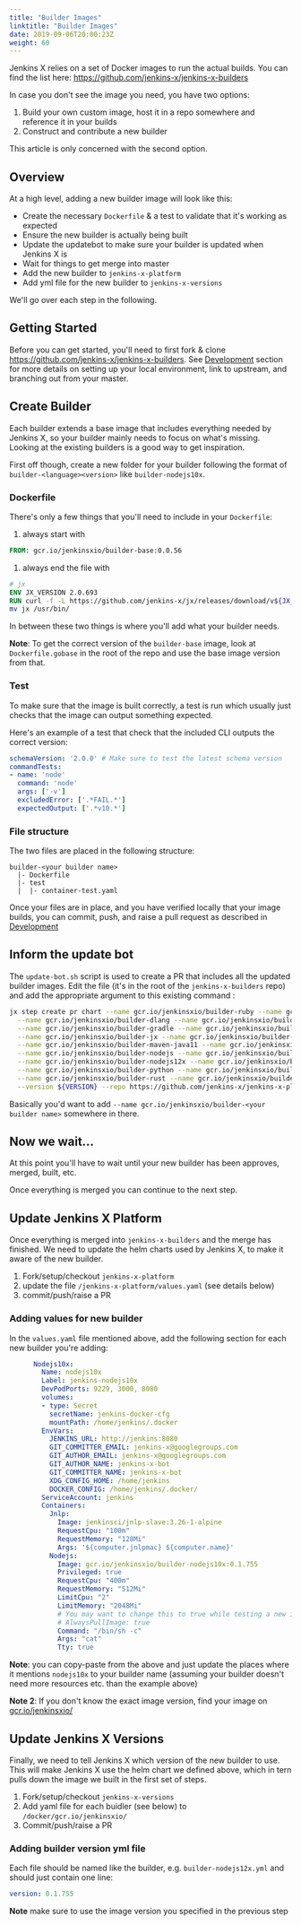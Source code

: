 ```yaml
---
title: "Builder Images"
linktitle: "Builder Images"
date: 2019-09-06T20:00:23Z
weight: 60
---
```


Jenkins X relies on a set of Docker images to run the actual builds. You can find the list here: https://github.com/jenkins-x/jenkins-x-builders

In case you don't see the image you need, you have two options:

1. Build your own custom image, host it in a repo somewhere and reference it in your builds
1. Construct and contribute a new builder

This article is only concerned with the second option.

## Overview

At a high level, adding a new builder image will look like this:

- Create the necessary `Dockerfile` & a test to validate that it's working as expected
- Ensure the new builder is actually being built
- Update the updatebot to make sure your builder is updated when Jenkins X is
- Wait for things to get merge into master
- Add the new builder to `jenkins-x-platform`
- Add yml file for the new builder to `jenkins-x-versions`

We'll go over each step in the following.

## Getting Started

Before you can get started, you'll need to first fork & clone https://github.com/jenkins-x/jenkins-x-builders. See [Development](/docs/contributing/code/) section for more details on setting up your local environment, link to upstream, and branching out from your master.

## Create Builder

Each builder extends a base image that includes everything needed by Jenkins X, so your builder mainly needs to focus on what's missing. Looking at the existing builders is a good way to get inspiration.

First off though, create a new folder for your builder following the format of `builder-<language><version>` like `builder-nodejs10x`.

### Dockerfile

There's only a few things that you'll need to include in your `Dockerfile`:

1. always start with
  ```Dockerfile
FROM: gcr.io/jenkinsxio/builder-base:0.0.56
  ```
1. always end the file with
  ```Dockerfile
# jx
ENV JX_VERSION 2.0.693
RUN curl -f -L https://github.com/jenkins-x/jx/releases/download/v${JX_VERSION}/jx-linux-amd64.tar.gz | tar xzv && \
  mv jx /usr/bin/
  ```

In between these two things is where you'll add what your builder needs.

**Note**: To get the correct version of the `builder-base` image, look at `Dockerfile.gobase` in the root of the repo and use the base image version from that.

### Test

To make sure that the image is built correctly, a test is run which usually just checks that the image can output something expected.

Here's an example of a test that check that the included CLI outputs the correct version:
```yml
schemaVersion: '2.0.0' # Make sure to test the latest schema version
commandTests:
- name: 'node'
  command: 'node'
  args: ['-v']
  excludedError: ['.*FAIL.*']
  expectedOutput: ['.*v10.*']
```

### File structure

The two files are placed in the following structure:
```dir
builder-<your builder name>
  |- Dockerfile
  |- test
  |  |- container-test.yaml
```

Once your files are in place, and you have verified locally that your image builds, you can commit, push, and raise a pull request as described in [Development](/docs/contributing/code/)

## Inform the update bot

The `update-bot.sh` script is used to create a PR that includes all the updated builder images. Edit the file (it's in the root of the `jenkins-x-builders` repo) and add the appropriate argument to this existing command
:

```sh
jx step create pr chart --name gcr.io/jenkinsxio/builder-ruby --name gcr.io/jenkinsxio/builder-swift \
  --name gcr.io/jenkinsxio/builder-dlang --name gcr.io/jenkinsxio/builder-go --name gcr.io/jenkinsxio/builder-go-maven \
  --name gcr.io/jenkinsxio/builder-gradle --name gcr.io/jenkinsxio/builder-gradle4 --name gcr.io/jenkinsxio/builder-gradle5 \
  --name gcr.io/jenkinsxio/builder-jx --name gcr.io/jenkinsxio/builder-maven --name gcr.io/jenkinsxio/builder-maven-32 \
  --name gcr.io/jenkinsxio/builder-maven-java11 --name gcr.io/jenkinsxio/builder-maven-nodejs --name gcr.io/jenkinsxio/builder-newman \
  --name gcr.io/jenkinsxio/builder-nodejs --name gcr.io/jenkinsxio/builder-nodejs8x --name gcr.io/jenkinsxio/builder-nodejs10x \
  --name gcr.io/jenkinsxio/builder-nodejs12x --name gcr.io/jenkinsxio/builder-php5x --name gcr.io/jenkinsxio/builder-php7x \
  --name gcr.io/jenkinsxio/builder-python --name gcr.io/jenkinsxio/builder-python2 --name gcr.io/jenkinsxio/builder-python37 \
  --name gcr.io/jenkinsxio/builder-rust --name gcr.io/jenkinsxio/builder-scala --name gcr.io/jenkinsxio/builder-terraform \
  --version ${VERSION} --repo https://github.com/jenkins-x/jenkins-x-platform.git
```

Basically you'd want to add `--name gcr.io/jenkinsxio/builder-<your builder name>` somewhere in there.

## Now we wait...

At this point you'll have to wait until your new builder has been approves, merged, built, etc.

Once everything is merged you can continue to the next step.

## Update Jenkins X Platform

Once everything is merged into `jenkins-x-builders` and the merge has finished. We need to update the helm charts used by Jenkins X, to make it aware of the new builder.

1. Fork/setup/checkout `jenkins-x-platform`
1. update the file `/jenkins-x-platform/values.yaml` (see details below)
1. commit/push/raise a PR

### Adding values for new builder

In the `values.yaml` file mentioned above, add the following section for each new builder you're adding:

```yaml
      Nodejs10x:
        Name: nodejs10x
        Label: jenkins-nodejs10x
        DevPodPorts: 9229, 3000, 8080
        volumes:
        - type: Secret
          secretName: jenkins-docker-cfg
          mountPath: /home/jenkins/.docker
        EnvVars:
          JENKINS_URL: http://jenkins:8080
          GIT_COMMITTER_EMAIL: jenkins-x@googlegroups.com
          GIT_AUTHOR_EMAIL: jenkins-x@googlegroups.com
          GIT_AUTHOR_NAME: jenkins-x-bot
          GIT_COMMITTER_NAME: jenkins-x-bot
          XDG_CONFIG_HOME: /home/jenkins
          DOCKER_CONFIG: /home/jenkins/.docker/
        ServiceAccount: jenkins
        Containers:
          Jnlp:
            Image: jenkinsci/jnlp-slave:3.26-1-alpine
            RequestCpu: "100m"
            RequestMemory: "128Mi"
            Args: '${computer.jnlpmac} ${computer.name}'
          Nodejs:
            Image: gcr.io/jenkinsxio/builder-nodejs10x:0.1.755
            Privileged: true
            RequestCpu: "400m"
            RequestMemory: "512Mi"
            LimitCpu: "2"
            LimitMemory: "2048Mi"
            # You may want to change this to true while testing a new image
            # AlwaysPullImage: true
            Command: "/bin/sh -c"
            Args: "cat"
            Tty: true
```

**Note**: you can copy-paste from the above and just update the places where it mentions `nodejs10x` to your builder name (assuming your builder doesn't need more resources etc. than the example above)

**Note 2**: If you don't know the exact image version, find your image on [gcr.io/jenkinsxio/](gcr.io/jenkinsxio/)

## Update Jenkins X Versions

Finally, we need to tell Jenkins X which version of the new builder to use. This will make Jenkins X use the helm chart we defined above, which in tern pulls down the image we built in the first set of steps.

1. Fork/setup/checkout `jenkins-x-versions`
1. Add yaml file for each buidler (see below) to `/docker/gcr.io/jenkinsxio/`
1. Commit/push/raise a PR

### Adding builder version yml file

Each file should be named like the builder, e.g. `builder-nodejs12x.yml` and should just contain one line:

```yml
version: 0.1.755
```

**Note** make sure to use the image version you specified in the previous step
